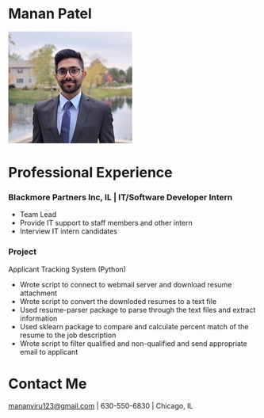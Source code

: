 # Manan Patel
![](/image/Manan.jpeg)

# Professional Experience
### Blackmore Partners Inc, IL | IT/Software Developer Intern
- Team Lead
- Provide IT support to staff members and other intern
- Interview IT intern candidates

### Project
Applicant Tracking System (Python)
- Wrote script to connect to webmail server and download resume attachment 
- Wrote script to convert the downloded resumes to a text file
- Used resume-parser package to parse through the text files and extract information
- Used sklearn package to compare and calculate percent match of the resume to the job description
- Wrote script to filter qualified and non-qualified and send appropriate email to applicant


# Contact Me
mananviru123@gmail.com | 630-550-6830 | Chicago, IL




